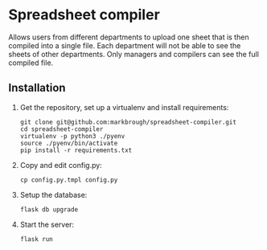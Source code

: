 # Spreadsheet compiler

Allows users from different departments to upload one sheet that is then compiled into a single file. Each department will not be able to see the sheets of other departments. Only managers and compilers can see the full compiled file.

## Installation

1. Get the repository, set up a virtualenv and install requirements:
   ```
   git clone git@github.com:markbrough/spreadsheet-compiler.git
   cd spreadsheet-compiler
   virtualenv -p python3 ./pyenv
   source ./pyenv/bin/activate
   pip install -r requirements.txt
   ```

2. Copy and edit config.py:
   ```
   cp config.py.tmpl config.py
   ```

3. Setup the database:
   ```
   flask db upgrade
   ```

4. Start the server:
   ```
   flask run
   ```
